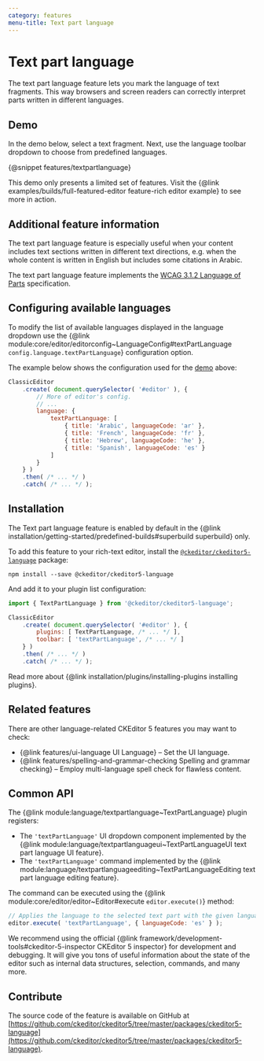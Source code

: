 ```yaml
---
category: features
menu-title: Text part language
---
```


# Text part language

The text part language feature lets you mark the language of text fragments. This way browsers and screen readers can correctly interpret parts written in different languages.

## Demo

In the demo below, select a text fragment. Next, use the language toolbar dropdown to choose from predefined languages.

{@snippet features/textpartlanguage}

<info-box info>
	This demo only presents a limited set of features. Visit the {@link examples/builds/full-featured-editor feature-rich editor example} to see more in action.
</info-box>

## Additional feature information

The text part language feature is especially useful when your content includes text sections written in different text directions, e.g. when the whole content is written in English but includes some citations in Arabic.

The text part language feature implements the [WCAG 3.1.2 Language of Parts](https://www.w3.org/TR/UNDERSTANDING-WCAG20/meaning-other-lang-id.html) specification.


## Configuring available languages

To modify the list of available languages displayed in the language dropdown use the {@link module:core/editor/editorconfig~LanguageConfig#textPartLanguage `config.language.textPartLanguage`} configuration option.

The example below shows the configuration used for the [demo](#demo) above:

```js
ClassicEditor
    .create( document.querySelector( '#editor' ), {
		// More of editor's config.
		// ...
		language: {
			textPartLanguage: [
				{ title: 'Arabic', languageCode: 'ar' },
				{ title: 'French', languageCode: 'fr' },
				{ title: 'Hebrew', languageCode: 'he' },
				{ title: 'Spanish', languageCode: 'es' }
			]
		}
    } )
    .then( /* ... */ )
    .catch( /* ... */ );
```

## Installation

<info-box info>
	The Text part language feature is enabled by default in the {@link installation/getting-started/predefined-builds#superbuild superbuild} only.
</info-box>

To add this feature to your rich-text editor, install the [`@ckeditor/ckeditor5-language`](https://www.npmjs.com/package/@ckeditor/ckeditor5-language) package:

```plaintext
npm install --save @ckeditor/ckeditor5-language
```

And add it to your plugin list configuration:

```js
import { TextPartLanguage } from '@ckeditor/ckeditor5-language';

ClassicEditor
	.create( document.querySelector( '#editor' ), {
		plugins: [ TextPartLanguage, /* ... */ ],
		toolbar: [ 'textPartLanguage', /* ... */ ]
	} )
	.then( /* ... */ )
	.catch( /* ... */ );
```

<info-box info>
	Read more about {@link installation/plugins/installing-plugins installing plugins}.
</info-box>

## Related features

There are other language-related CKEditor 5 features you may want to check:

* {@link features/ui-language UI Language}  &ndash; Set the UI language.
* {@link features/spelling-and-grammar-checking Spelling and grammar checking} &ndash; Employ multi-language spell check for flawless content.

## Common API

The {@link module:language/textpartlanguage~TextPartLanguage} plugin registers:

* The `'textPartLanguage'` UI dropdown component implemented by the {@link module:language/textpartlanguageui~TextPartLanguageUI text part language UI feature}.
* The `'textPartLanguage'` command implemented by the {@link module:language/textpartlanguageediting~TextPartLanguageEditing text part language editing feature}.

The command can be executed using the {@link module:core/editor/editor~Editor#execute `editor.execute()`} method:

```js
// Applies the language to the selected text part with the given language code.
editor.execute( 'textPartLanguage', { languageCode: 'es' } );
```

<info-box>
	We recommend using the official {@link framework/development-tools#ckeditor-5-inspector CKEditor 5 inspector} for development and debugging. It will give you tons of useful information about the state of the editor such as internal data structures, selection, commands, and many more.
</info-box>

## Contribute

The source code of the feature is available on GitHub at [https://github.com/ckeditor/ckeditor5/tree/master/packages/ckeditor5-language](https://github.com/ckeditor/ckeditor5/tree/master/packages/ckeditor5-language).
